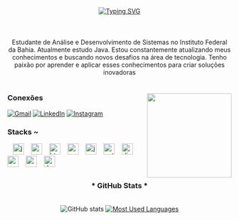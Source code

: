 <div align="center">
  <a href="https://git.io/typing-svg">
    <img src="https://readme-typing-svg.demolab.com?font=Fira+Code&pause=1000&color=001BF7&width=435&lines=%E2%80%A2%5Ev%5E%E2%80%93%5B+Welcome+to+my++profile!+%5D%E2%80%93%5Ev%5E%E2%80%A2)](https://git.io/typing-svg" alt="Typing SVG">
  </a>
</div>

#
<img align="center" alt="" src="">


<p align="center">Estudante de Análise e Desenvolvimento de Sistemas no Instituto Federal da Bahia. Atualmente estudo Java. Estou constantemente atualizando meus conhecimentos e buscando novos desafios na área de tecnologia. Tenho paixão por aprender e aplicar esses conhecimentos para criar soluções inovadoras
  
#

<img align="right" alt="" height="190px" src="https://user-images.githubusercontent.com/74038190/229223156-0cbdaba9-3128-4d8e-8719-b6b4cf741b67.gif">


<h3 align="left">Conexões</h3>

[![Gmail](https://img.shields.io/badge/Gmail-000?style=for-the-badge&logo=gmail&logoColor=006aff)](mailto:ronaldx563@gmail.com)
[![LinkedIn](https://img.shields.io/badge/-LinkedIn-000?style=for-the-badge&logo=linkedin&logoColor=006AF6&color:FFF)](https://www.linkedin.com/in/ronald-xavier-queiroz-5441501ba//)
[![Instagram](https://img.shields.io/badge/-Instagram-000?style=for-the-badge&logo=instagram&logoColor=006AF6&color:FFF)](https://www.instagram.com/ronaldcig/)


<h3 align="left">Stacks ~</h3>

<div align="left">
 <img width="8" />
  <img src="https://cdn.jsdelivr.net/gh/devicons/devicon/icons/java/java-original.svg" height="25" alt="java logo"  />
  <img width="8" />
    <img src="https://cdn.jsdelivr.net/gh/devicons/devicon/icons/spring/spring-original.svg" height="25" alt="spring logo"  />
  <img width="8" />
  <img src="https://cdn.jsdelivr.net/gh/devicons/devicon/icons/html5/html5-original.svg" height="25" alt="html5 logo"  />
  <img width="8" />
  <img src="https://cdn.jsdelivr.net/gh/devicons/devicon/icons/css3/css3-original.svg" height="25" alt="css3 logo"  />
<img width="8" />
<img src="https://cdn.jsdelivr.net/gh/devicons/devicon/icons/javascript/javascript-original.svg" height="25" alt="javascript logo"  />
  <img width="8" />
<img src="https://cdn.jsdelivr.net/gh/devicons/devicon/icons/python/python-original.svg" height="25" alt="python logo"  />
   <img width="8" />
  <img src="https://cdn.jsdelivr.net/gh/devicons/devicon/icons/django/django-plain.svg" height="25" alt="django logo"  />
  <img width="8" />
  <img src="https://cdn.jsdelivr.net/gh/devicons/devicon/icons/mysql/mysql-original.svg" height="25" alt="mysql logo"  />
  <img width="8" />
  <img src="https://cdn.jsdelivr.net/gh/devicons/devicon/icons/postgresql/postgresql-original.svg" height="25" alt="postgresql logo"  />
  <img width="8" />
  <img src="https://cdn.jsdelivr.net/gh/devicons/devicon/icons/docker/docker-original.svg" height="25" alt="docker logo"  />

</div>


##

<div style="text-align: center;" align="center">
  <h3>* GitHub Stats *</h3>
  <br>
  <img src="https://github-readme-stats-git-masterrstaa-rickstaa.vercel.app/api?username=RonaldLHR&hide_title=true&show_icons=true&include_all_commits=false&count_private=true&line_height=25&hide=issues&bg_color=000&title_color=006AFF&text_color=FFF&border_radius=3&border_color=006AFFc&icon_color=006AFF&theme=transparent" alt="GitHub stats">

<a href="https://github.com/RonaldLHR/github-readme-stats">
<img src="https://github-readme-stats-git-masterrstaa-rickstaa.vercel.app/api/top-langs/?username=RonaldLHR&line_height=10&card_width=290&layout=compact&hide_title=false&count_private=true&langs_count=4&show_icons=true&title_color=FFFFFF&hide=html,css&bg_color=000&text_color=FFFFFF&border_radius=3&border_color=#ffffff00&count_private=true" alt="Most Used Languages">
 </a>
</div>

#
